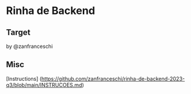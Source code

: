 # Rinha de Backend

## Target

by @zanfranceschi

## Misc

[Instructions] (https://github.com/zanfranceschi/rinha-de-backend-2023-q3/blob/main/INSTRUCOES.md)

